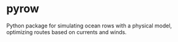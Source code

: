 # pyrow
Python package for simulating ocean rows with a physical model, optimizing routes based on currents and winds.
